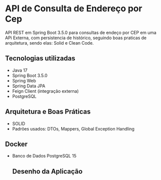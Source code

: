 # API de Consulta de Endereço por Cep

API REST em Spring Boot 3.5.0 para consultas de endeço por CEP em uma APi Externa, com persistencia de histórico, seguindo boas praticas de arquitetura, sendo elas: Solid e Clean Code.

## Tecnologias utilizadas

-  Java 17
-   Spring Boot 3.5.0
-   Spring Web
-   Spring Data JPA
-   Feign Client (integração externa)
-   PostgreSQL

## Arquitetura e Boas Práticas

* SOLID
* Padrões usados: DTOs, Mappers, Global Exception Handling

## Docker

* Banco de Dados PostgreSQL 15

  ## Desenho da Aplicação
  
